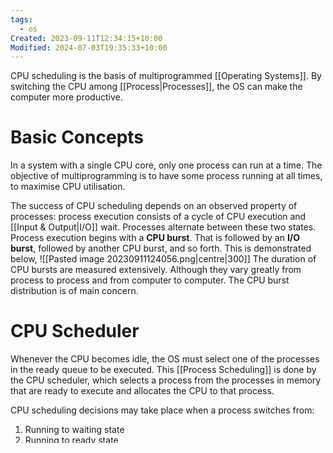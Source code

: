 ```yaml
---
tags:
  - os
Created: 2023-09-11T12:34:15+10:00
Modified: 2024-07-03T19:35:33+10:00
---
```

CPU scheduling is the basis of multiprogrammed [[Operating Systems]]. By switching the CPU among [[Process|Processes]], the OS can make the computer more productive. 
# Basic Concepts
In a system with a single CPU core, only one process can run at a time. The objective of multiprogramming is to have some process running at all times, to maximise CPU utilisation. 

The success of CPU scheduling depends on an observed property of processes: process execution consists of a cycle of CPU execution and [[Input & Output|I/O]] wait. Processes alternate between these two states. Process execution begins with a **CPU burst**. That is followed by an **I/O burst**, followed by another CPU burst, and so forth. This is demonstrated below,
![[Pasted image 20230911124056.png|centre|300]]
The duration of CPU bursts are measured extensively. Although they vary greatly from process to process and from computer to computer. The CPU burst distribution is of main concern.
# CPU Scheduler
Whenever the CPU becomes idle, the OS must select one of the processes in the ready queue to be executed. This [[Process Scheduling]] is done by the CPU scheduler, which selects a process from the processes in memory that are ready to execute and allocates the CPU to that process.

CPU scheduling decisions may take place when a process switches from:
1. Running to waiting state
2. Running to ready state
3. Waiting to ready state
4. Or terminates
Situations under 1 and 4 are considered **non-preemptive** or cooperative. Otherwise it is **pre-emptive**:
- Consider access to shared data - can result in race conditions
- Consider preemption while in kernel mode
- Consider [[Interrupts]] occurring during crucial OS activities
# Dispatcher
Another component involved in the CPU-scheduling function is the dispatcher. The dispatcher is the module that gives control of the CPU's core to the process selected by the short term scheduler, this involves:
- Switching context
- Switching to user mode
- Jumping to the proper locations in the user program to resume that program.
The time it takes for the dispatcher to stop one process and start another running is know as the **dispatch latency**. 
# Scheduling Criteria
Different CPU-[[Scheduling Algorithms]] have different properties, and the choice of a particular algorithm may favour one class of processes over another. The following criteria have been suggested for comparing CPU scheduling algorithms:
- **CPU Utilisation**: Time in percentage when the cpu is busy. High = better
- **Throughput**: Number of processes that complete their execution per time unit
- **Turnaround Time**: Amount of time to execute a particular process
- **Waiting Time**: Amount of time a process has been waiting in the ready queue
- **Response Time**: Amount of time it takes from when a request was submitted until the the first response is produced, not output 
## Optimisation Criteria
Primary objects of a CPU scheduling algorithms:
- Max CPU utilisation, throughput
- Min turnaround time, waiting time, response time
